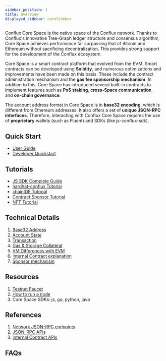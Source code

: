 ```yaml
---
sidebar_position: 1
title: Overview
displayed_sidebar: coreSidebar
---
```


Conflux Core Space is the native space of the Conflux network. Thanks to Conflux's innovative Tree-Graph ledger structure and consensus algorithm, Core Space achieves performance far surpassing that of Bitcoin and Ethereum without sacrificing decentralization. This provides strong support for the development of the Conflux ecosystem.

Core Space is a smart contract platform that evolved from the EVM. Smart contracts can be developed using **Solidity**, and numerous optimizations and improvements have been made on this basis. These include the contract administration mechanism and the **gas fee sponsorship mechanism**. In addition to this, Core Space has introduced several built-in contracts to implement features such as **PoS staking**, **cross-Space communication**, and **on-chain governance**.

The account address format in Core Space is in **base32 encoding**, which is different from Ethereum addresses. It also offers a set of **unique JSON-RPC interfaces**. Therefore, interacting with Conflux Core Space requires the use of **proprietary** wallets (such as Fluent) and SDKs (like js-conflux-sdk).

## Quick Start

* [User Guide](./getting-started/)
* [Developer Quickstart](./core-developer-quickstart)

## Tutorials

* [JS SDK Complete Guide](./tutorials/js-conflux-sdk)
* [hardhat-conflux Tutorial](./tutorials/hardhat-conflux-plugin.md)
* [chainIDE Tutorial](./tutorials/chainide.md)
* [Contract Sponsor Tutorial](./tutorials/how-to-sponsor-contract.md)
* [NFT Tutorial](./tutorials/nft-tutorial.md)

## Technical Details

1. [Base32 Address](./core-space-basics/addresses.md)
2. [Account State](./core-space-basics/accounts.md)
3. [Transaction](./core-space-basics/core-transactions.md)
4. [Gas & Storage Collateral](./core-space-basics/storage.md)
5. [VM Differences with EVM](./core-space-basics/vm-difference.md)
6. [Internal Contract explanation](./core-space-basics/internal-contracts/)
7. [Sponsor mechanism](./core-space-basics/sponsor-mechanism.md)

## Resources

1. [Testnet Faucet](https://faucet.confluxnetwork.org/)
2. [How to run a node](../general/run-a-node/)
3. Core Space SDKs: js, go, python, java

## References

1. [Network JSON-RPC endpoints](./core-endpoints.md)
2. [JSON-RPC APIs](./build/json-rpc/)
3. [Internal Contract APIs](./core-space-basics/internal-contracts/)

## FAQs
